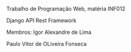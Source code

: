 Trabalho de Programação Web, matéria INF012

Django API Rest Framework


Membros:
Igor Alexandre de Lima

Paulo Vitor de OLiveira Fonseca
